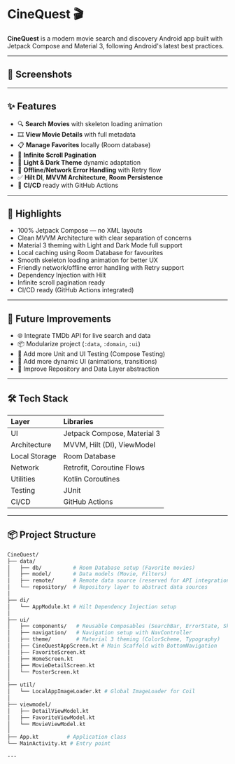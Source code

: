 # CineQuest 🎬

**CineQuest** is a modern movie search and discovery Android app built with Jetpack Compose and Material 3, following Android's latest best practices.

---

## 📱 Screenshots


---

## ✨ Features

- 🔍 **Search Movies** with skeleton loading animation
- 🎞️ **View Movie Details** with full metadata
- 📋 **Manage Favorites** locally (Room database)
- 🔄 **Infinite Scroll Pagination**
- 🌙 **Light & Dark Theme** dynamic adaptation
- 🚫 **Offline/Network Error Handling** with Retry flow
- ✅ **Hilt DI**, **MVVM Architecture**, **Room Persistence**
- 🚀 **CI/CD** ready with GitHub Actions

---

## 🎨 Highlights

- 100% Jetpack Compose — no XML layouts
- Clean MVVM Architecture with clear separation of concerns
- Material 3 theming with Light and Dark Mode full support
- Local caching using Room Database for favourites
- Smooth skeleton loading animation for better UX
- Friendly network/offline error handling with Retry support
- Dependency Injection with Hilt
- Infinite scroll pagination ready
- CI/CD ready (GitHub Actions integrated)

---

## 🎯 Future Improvements

- 🌐 Integrate TMDb API for live search and data
- 📦 Modularize project (`:data`, `:domain`, `:ui`)
- 🧪 Add more Unit and UI Testing (Compose Testing)
- 📸 Add more dynamic UI (animations, transitions)
- 🧹 Improve Repository and Data Layer abstraction

---

## 🛠️ Tech Stack

| Layer | Libraries |
|:------|:----------|
| UI | Jetpack Compose, Material 3 |
| Architecture | MVVM, Hilt (DI), ViewModel |
| Local Storage | Room Database |
| Network | Retrofit, Coroutine Flows |
| Utilities | Kotlin Coroutines |
| Testing | JUnit |
| CI/CD | GitHub Actions |

---

## 📦 Project Structure

```bash
CineQuest/
├── data/
│   ├── db/          # Room Database setup (Favorite movies)
│   ├── model/       # Data models (Movie, Filters)
│   ├── remote/      # Remote data source (reserved for API integration)
│   └── repository/  # Repository layer to abstract data sources
│
├── di/
│   └── AppModule.kt # Hilt Dependency Injection setup
│
├── ui/
│   ├── components/   # Reusable Composables (SearchBar, ErrorState, Skeletons)
│   ├── navigation/   # Navigation setup with NavController
│   ├── theme/        # Material 3 theming (ColorScheme, Typography)
│   ├── CineQuestAppScreen.kt # Main Scaffold with BottomNavigation
│   ├── FavoriteScreen.kt
│   ├── HomeScreen.kt
│   ├── MovieDetailScreen.kt
│   └── PosterScreen.kt
│
├── util/
│   └── LocalAppImageLoader.kt # Global ImageLoader for Coil
│
├── viewmodel/
│   ├── DetailViewModel.kt
│   ├── FavoriteViewModel.kt
│   └── MovieViewModel.kt
│
├── App.kt         # Application class
└── MainActivity.kt # Entry point

---


